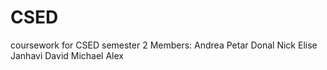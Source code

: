 # CSED
coursework for CSED semester 2
Members:
    Andrea
    Petar
    Donal
    Nick
    Elise
    Janhavi
    David
    Michael
    Alex
